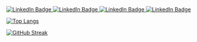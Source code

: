 <div id="badges">
  <a href="https://staffprofiles.bournemouth.ac.uk/display/jbrett2">
    <img src="https://img.shields.io/badge/Publications-BU-%2323C9FF" alt="LinkedIn Badge"/>
  </a>
  <a href="https://www.youtube.com/channel/UCOv5_XC5zuLUN8jkHoRB7og">
    <img src="https://img.shields.io/badge/YouTube-jdotb-%2323C9FF" alt="LinkedIn Badge"/>
  </a>
    <a href="https://photos.app.goo.gl/WLdyv6qsks7XeeV87">
    <img src="https://img.shields.io/badge/Photos-jdotb-%2323C9FF" alt="LinkedIn Badge"/>
  </a>
    <a href="_BLANK">
    <img src="https://img.shields.io/badge/CV-jdotb-%2323C9FF" alt="LinkedIn Badge"/>
  </a>
</div>

[![Top Langs](https://github-readme-stats.vercel.app/api/top-langs/?username=Jacki3&layout=compact)](https://github.com/anuraghazra/github-readme-stats)




[![GitHub Streak](http://github-readme-streak-stats.herokuapp.com?user=Jacki3&theme=blue-green&hide_border=true)](https://git.io/streak-stats)
<!--
<h1>
  hey there
  <img src="https://media.giphy.com/media/hvRJCLFzcasrR4ia7z/giphy.gif" width="30px"/>
</h1>
-->
<!--
**Jacki3/Jacki3** is a ✨ _special_ ✨ repository because its `README.md` (this file) appears on your GitHub profile.

Here are some ideas to get you started:

- 🔭 I’m currently working on ...
- 🌱 I’m currently learning ...
- 👯 I’m looking to collaborate on ...
- 🤔 I’m looking for help with ...
- 💬 Ask me about ...
- 📫 How to reach me: ...
- 😄 Pronouns: ...
- ⚡ Fun fact: ...
-->
